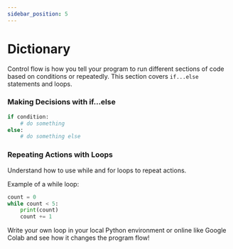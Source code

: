 ```yaml
---
sidebar_position: 5
---
```


# Dictionary

Control flow is how you tell your program to run different sections of code based on conditions or repeatedly. This section covers `if...else` statements and loops.

### Making Decisions with if...else
```python
if condition:
    # do something
else:
    # do something else
```

###  Repeating Actions with Loops
Understand how to use while and for loops to repeat actions.

Example of a while loop:
```python
count = 0
while count < 5:
    print(count)
    count += 1
```
Write your own loop in your local Python environment or online like Google Colab and see how it changes the program flow!
